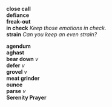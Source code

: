 
__close call__  
__defiance__  
__freak-out__  
__in check__ _Keep those emotions in check._  
__strain__ _Can you keep an even strain?_  

__agendum__  
__aghast__  
__bear down__ _v_  
__defer__ _v_  
__grovel__ _v_  
__meat grinder__  
__ounce__  
__parse__ _v_  
__Serenity Prayer__  

